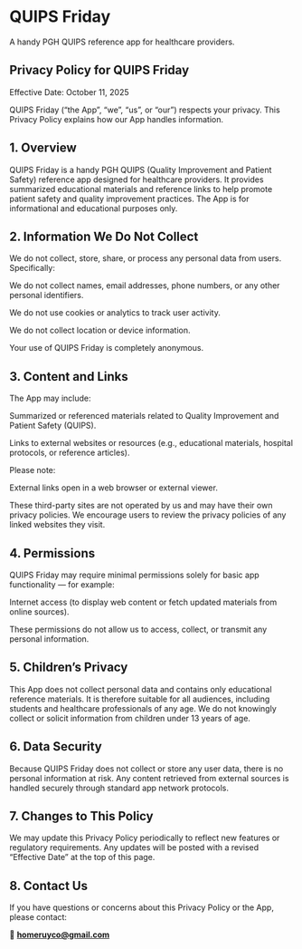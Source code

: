 # QUIPS Friday
A handy PGH QUIPS reference app for healthcare providers.

## Privacy Policy for QUIPS Friday

Effective Date: October 11, 2025

QUIPS Friday (“the App”, “we”, “us”, or “our”) respects your privacy.
This Privacy Policy explains how our App handles information.

## 1. Overview

QUIPS Friday is a handy PGH QUIPS (Quality Improvement and Patient Safety) reference app designed for healthcare providers.
It provides summarized educational materials and reference links to help promote patient safety and quality improvement practices.
The App is for informational and educational purposes only.

## 2. Information We Do Not Collect

We do not collect, store, share, or process any personal data from users.
Specifically:

We do not collect names, email addresses, phone numbers, or any other personal identifiers.

We do not use cookies or analytics to track user activity.

We do not collect location or device information.

Your use of QUIPS Friday is completely anonymous.

## 3. Content and Links

The App may include:

Summarized or referenced materials related to Quality Improvement and Patient Safety (QUIPS).

Links to external websites or resources (e.g., educational materials, hospital protocols, or reference articles).

Please note:

External links open in a web browser or external viewer.

These third-party sites are not operated by us and may have their own privacy policies.
We encourage users to review the privacy policies of any linked websites they visit.

## 4. Permissions

QUIPS Friday may require minimal permissions solely for basic app functionality — for example:

Internet access (to display web content or fetch updated materials from online sources).

These permissions do not allow us to access, collect, or transmit any personal information.

## 5. Children’s Privacy

This App does not collect personal data and contains only educational reference materials.
It is therefore suitable for all audiences, including students and healthcare professionals of any age.
We do not knowingly collect or solicit information from children under 13 years of age.

## 6. Data Security

Because QUIPS Friday does not collect or store any user data, there is no personal information at risk.
Any content retrieved from external sources is handled securely through standard app network protocols.

## 7. Changes to This Policy

We may update this Privacy Policy periodically to reflect new features or regulatory requirements.
Any updates will be posted with a revised “Effective Date” at the top of this page.

## 8. Contact Us

If you have questions or concerns about this Privacy Policy or the App, please contact:

📧 **homeruyco@gmail.com**
